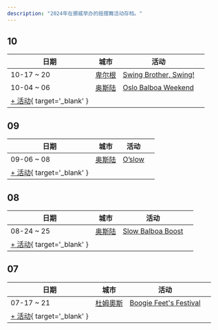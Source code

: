 ```yaml
---
description: "2024年在挪威举办的摇摆舞活动存档。"
---
```


## 10

| 日期 | 城市 | 活动 | |
| --- | --- | --- | --- |
| 10-17 ~ 20 | [卑尔根](by_city.md#bergen) | [Swing Brother, Swing!](swing-brother-swing-2024.md) |  |
| 10-04 ~ 06 | [奥斯陆](by_city.md#oslo) | [Oslo Balboa Weekend](oslo-balboa-weekend-2024.md) |  |
| [+ 活动](https://github.com/swingdance/events/issues/new?assignees=&labels=add+event&projects=&template=02-add_entity.yml&title=%5B2024%2Fno%5D%20%3CName%3E&region=no&province=&city=&org_id=&date_starts=2024-10-&date_ends=2024-10-){ target='_blank' }

## 09

| 日期 | 城市 | 活动 | |
| --- | --- | --- | --- |
| 09-06 ~ 08 | [奥斯陆](by_city.md#oslo) | [O’slow](o-slow-2024.md) |  |
| [+ 活动](https://github.com/swingdance/events/issues/new?assignees=&labels=add+event&projects=&template=02-add_entity.yml&title=%5B2024%2Fno%5D%20%3CName%3E&region=no&province=&city=&org_id=&date_starts=2024-09-&date_ends=2024-09-){ target='_blank' }

## 08

| 日期 | 城市 | 活动 | |
| --- | --- | --- | --- |
| 08-24 ~ 25 | [奥斯陆](by_city.md#oslo) | [Slow Balboa Boost](slow-balboa-boost-2024.md) |  |
| [+ 活动](https://github.com/swingdance/events/issues/new?assignees=&labels=add+event&projects=&template=02-add_entity.yml&title=%5B2024%2Fno%5D%20%3CName%3E&region=no&province=&city=&org_id=&date_starts=2024-08-&date_ends=2024-08-){ target='_blank' }

## 07

| 日期 | 城市 | 活动 | |
| --- | --- | --- | --- |
| 07-17 ~ 21 | [杜姆奧斯](by_city.md#dombaas) | [Boogie Feet's Festival](boogie-feets-festival-2024.md) |  |
| [+ 活动](https://github.com/swingdance/events/issues/new?assignees=&labels=add+event&projects=&template=02-add_entity.yml&title=%5B2024%2Fno%5D%20%3CName%3E&region=no&province=&city=&org_id=&date_starts=2024-07-&date_ends=2024-07-){ target='_blank' }

